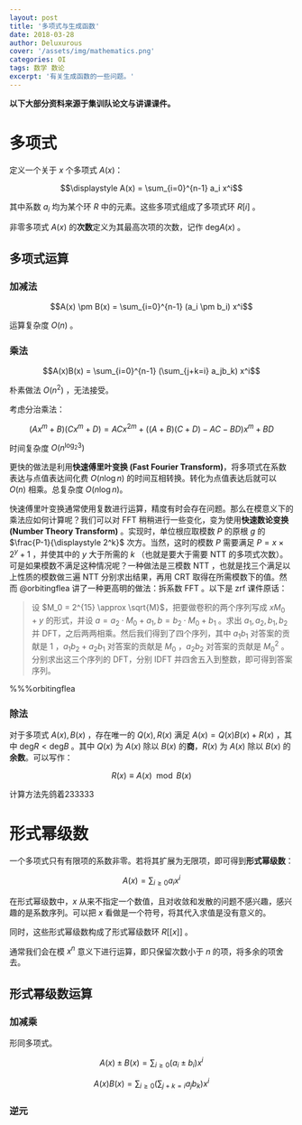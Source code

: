 ```yaml
---
layout: post
title: '多项式与生成函数'
date: 2018-03-28
author: Deluxurous
cover: '/assets/img/mathematics.png'
categories: OI
tags: 数学 数论
excerpt: '有关生成函数的一些问题。'
---
```


**以下大部分资料来源于集训队论文与讲课课件。**

# 多项式

定义一个关于 $x$ 个多项式 $A(x)$：

$$\displaystyle A(x) = \sum_{i=0}^{n-1} a_i x^i$$

其中系数 $a_i$ 均为某个环 $R$ 中的元素。这些多项式组成了多项式环 $R[i]$ 。

非零多项式 $A(x)$ 的**次数**定义为其最高次项的次数，记作 $\mathrm{deg} A(x)$ 。

## 多项式运算

### 加减法

$$A(x) \pm B(x) = \sum_{i=0}^{n-1} (a_i \pm b_i) x^i$$

运算复杂度 $O(n)$ 。

### 乘法

$$A(x)B(x) = \sum_{i=0}^{n-1} (\sum_{j+k=i} a_jb_k) x^i$$

朴素做法 $O(n^2)$ ，无法接受。

考虑分治乘法：

$$(Ax^m + B)(Cx^m + D) = ACx^{2m} + ((A+B)(C+D) - AC - BD)x^m + BD$$

时间复杂度 $O(n^{\log_2{3}})$

更快的做法是利用**快速傅里叶变换 (Fast Fourier Transform)**，将多项式在系数表达与点值表达间化费 $O(n \log n)$ 的时间互相转换。转化为点值表达后就可以 $O(n)$ 相乘。总复杂度 $O(n \log n)$。

快速傅里叶变换通常使用复数进行运算，精度有时会存在问题。那么在模意义下的乘法应如何计算呢？我们可以对 FFT 稍稍进行一些变化，变为使用**快速数论变换 (Number Theory Transform)** 。实现时，单位根应取模数 $P$ 的原根 $g$ 的 $\frac{P-1}{\displaystyle 2^k}$ 次方。当然，这时的模数 $P$ 需要满足 $P = x \times 2^y + 1$ ，并使其中的 $y$ 大于所需的 $k$ （也就是要大于需要 NTT 的多项式次数）。可是如果模数不满足这种情况呢？一种做法是三模数 NTT ，也就是找三个满足以上性质的模数做三遍 NTT 分别求出结果，再用 CRT 取得在所需模数下的值。然而 @orbitingflea 讲了一种更高明的做法：拆系数 FFT 。以下是 zrf 课件原话：

> 设 $M_0 = 2^{15} \approx \sqrt{M}$，把要做卷积的两个序列写成 $x M_0 + y$ 的形式，并设 $a = a_2 \cdot M_0 + a_1, b = b_2 \cdot M_0 + b_1$ 。求出 $a_1, a_2, b_1, b_2$ 并 DFT，之后两两相乘。然后我们得到了四个序列，其中 $a_1b_1$ 对答案的贡献是 $1$ ，$a_1b_2 + a_2b_1$ 对答案的贡献是 $M_0$ ，$a_2b_2$ 对答案的贡献是 $M_0^2$ 。分别求出这三个序列的 DFT，分别 IDFT 并四舍五入到整数，即可得到答案序列。

%%%orbitingflea

### 除法

对于多项式 $A(x), B(x)$ ，存在唯一的 $Q(x), R(x)$ 满足 $A(x) = Q(x)B(x) + R(x)$ ，其中 $\mathrm{deg} R < \mathrm{deg} B$ 。其中 $Q(x)$ 为 $A(x)$ 除以 $B(x)$ 的**商**，$R(x)$ 为 $A(x)$ 除以 $B(x)$ 的**余数**。可以写作：

$$R(x) \equiv A(x) \mod B(x)$$

计算方法先鸽着233333

<hline/>

# 形式幂级数

一个多项式只有有限项的系数非零。若将其扩展为无限项，即可得到**形式幂级数**：

$$A(x) = \sum_{i \geq 0} a_i x^i$$

在形式幂级数中，$x$ 从来不指定一个数值，且对收敛和发散的问题不感兴趣，感兴趣的是系数序列。可以把 $x$ 看做是一个符号，将其代入求值是没有意义的。

同时，这些形式幂级数构成了形式幂级数环 $R[[x]]$ 。

通常我们会在模 $x^n$ 意义下进行运算，即只保留次数小于 $n$ 的项，将多余的项舍去。

## 形式幂级数运算

### 加减乘

形同多项式。

$$A(x) \pm B(x) = \sum_{i \geq 0} (a_i \pm b_i) x^i$$

$$A(x)B(x) = \sum_{i \geq 0} (\sum_{j+k=i} a_jb_k) x^i$$

### 逆元

